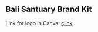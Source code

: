 ## Bali Santuary Brand Kit

Link for logo in Canva: [click](https://www.canva.com/design/DAFbFkw0G9Y/YKlwTzq_PgJKrt5wa-VPig/edit?utm_content=DAFbFkw0G9Y&utm_campaign=designshare&utm_medium=link2&utm_source=sharebutton)
